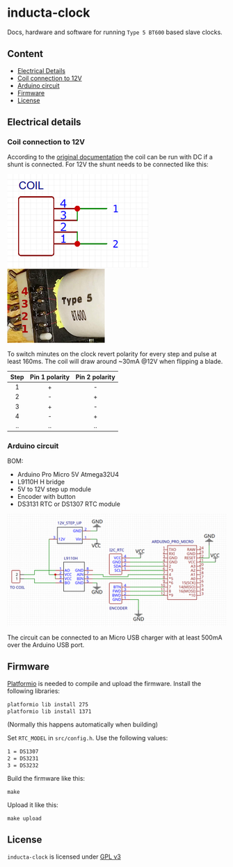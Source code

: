 # inducta-clock

Docs, hardware and software for running `Type 5 BT600` based slave clocks.

## Content

* [Electrical Details](#electrical-details)
 * [Coil connection to 12V](#coil-connection-to-12v)
 * [Arduino circuit](#arduino-circuit)
* [Firmware](#firmware)
* [License](#license)



## Electrical details

### Coil connection to 12V

According to the [original documentation](./doc/BT630_637-operation-instructions.pdf) the coil can be run with DC if a shunt is connected. For 12V the shunt needs to be connected like this:

![](./doc/coil-connection.png)![](./doc/coil-connection-photo.png)

To switch minutes on the clock revert polarity for every step and pulse at least 160ms. The coil will draw around ~30mA @12V when flipping a blade.

|Step|Pin 1 polarity|Pin 2 polarity|
|:--:|:------------:|:------------:|
| 1  | +            | -            |
| 2  | -            | +            |
| 3  | +            | -            |
| 4  | -            | +            |
| .. | ..           | ..           |


### Arduino circuit

BOM:
* Arduino Pro Micro 5V Atmega32U4
* L9110H H bridge
* 5V to 12V step up module
* Encoder with button
* DS3131 RTC or DS1307 RTC module

![](./doc/schematics.png)

The circuit can be connected to an Micro USB charger with at least 500mA over the Arduino USB port.

## Firmware

[Platformio](https://platformio.org) is needed to compile and upload the firmware. Install the following libraries:

```
platformio lib install 275
platformio lib install 1371
```
(Normally this happens automatically when building)


Set `RTC_MODEL` in `src/config.h`. Use the following values:
```
1 = DS1307
2 = DS3231
3 = DS3232
```

Build the firmware like this:
```
make
```

Upload it like this:
```
make upload
```


## License

`inducta-clock` is licensed under [GPL v3](./LICENSE)
